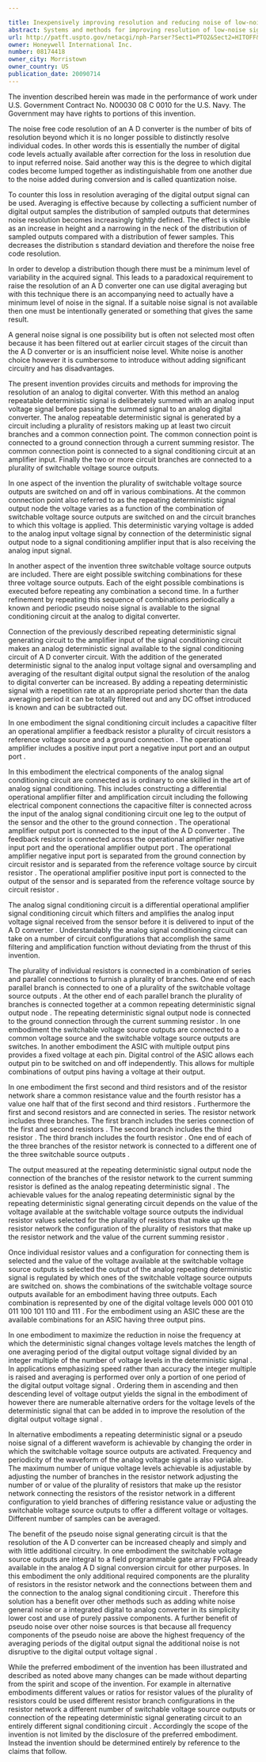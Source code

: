 ```yaml
---

title: Inexpensively improving resolution and reducing noise of low-noise signals
abstract: Systems and methods for improving resolution of low-noise signals in an analog-to-digital conversion circuit. A simple, low cost pseudo-noise generating circuit is disclosed that, when connected to the signal conditioning circuitry of A/D conversion circuit, adds pseudo-noise to an analog input voltage signal. Additional pseudo-noise is beneficial for improving the resolution of analog-to-digital conversion when oversampling and summing or averaging are used in post-conversion processing operations. The circuit is composed of a plurality of resistors configured in at least two parallel branches. An individually switchable voltage source output is connected to each branch. A resulting analog voltage can be measured at a common termination point for the branches, depending on the combination of switchable voltage source output turned on, and the branch to which the voltage output is applied. By varying the combination of switchable voltage source outputs turned on over time, a known analog pseudo-noise signal is developed.
url: http://patft.uspto.gov/netacgi/nph-Parser?Sect1=PTO2&Sect2=HITOFF&p=1&u=%2Fnetahtml%2FPTO%2Fsearch-adv.htm&r=1&f=G&l=50&d=PALL&S1=08174418&OS=08174418&RS=08174418
owner: Honeywell International Inc.
number: 08174418
owner_city: Morristown
owner_country: US
publication_date: 20090714
---
```

The invention described herein was made in the performance of work under U.S. Government Contract No. N00030 08 C 0010 for the U.S. Navy. The Government may have rights to portions of this invention.

The noise free code resolution of an A D converter is the number of bits of resolution beyond which it is no longer possible to distinctly resolve individual codes. In other words this is essentially the number of digital code levels actually available after correction for the loss in resolution due to input referred noise. Said another way this is the degree to which digital codes become lumped together as indistinguishable from one another due to the noise added during conversion and is called quantization noise.

To counter this loss in resolution averaging of the digital output signal can be used. Averaging is effective because by collecting a sufficient number of digital output samples the distribution of sampled outputs that determines noise resolution becomes increasingly tightly defined. The effect is visible as an increase in height and a narrowing in the neck of the distribution of sampled outputs compared with a distribution of fewer samples. This decreases the distribution s standard deviation and therefore the noise free code resolution.

In order to develop a distribution though there must be a minimum level of variability in the acquired signal. This leads to a paradoxical requirement to raise the resolution of an A D converter one can use digital averaging but with this technique there is an accompanying need to actually have a minimum level of noise in the signal. If a suitable noise signal is not available then one must be intentionally generated or something that gives the same result.

A general noise signal is one possibility but is often not selected most often because it has been filtered out at earlier circuit stages of the circuit than the A D converter or is an insufficient noise level. White noise is another choice however it is cumbersome to introduce without adding significant circuitry and has disadvantages.

The present invention provides circuits and methods for improving the resolution of an analog to digital converter. With this method an analog repeatable deterministic signal is deliberately summed with an analog input voltage signal before passing the summed signal to an analog digital converter. The analog repeatable deterministic signal is generated by a circuit including a plurality of resistors making up at least two circuit branches and a common connection point. The common connection point is connected to a ground connection through a current summing resistor. The common connection point is connected to a signal conditioning circuit at an amplifier input. Finally the two or more circuit branches are connected to a plurality of switchable voltage source outputs.

In one aspect of the invention the plurality of switchable voltage source outputs are switched on and off in various combinations. At the common connection point also referred to as the repeating deterministic signal output node the voltage varies as a function of the combination of switchable voltage source outputs are switched on and the circuit branches to which this voltage is applied. This deterministic varying voltage is added to the analog input voltage signal by connection of the deterministic signal output node to a signal conditioning amplifier input that is also receiving the analog input signal.

In another aspect of the invention three switchable voltage source outputs are included. There are eight possible switching combinations for these three voltage source outputs. Each of the eight possible combinations is executed before repeating any combination a second time. In a further refinement by repeating this sequence of combinations periodically a known and periodic pseudo noise signal is available to the signal conditioning circuit at the analog to digital converter.

Connection of the previously described repeating deterministic signal generating circuit to the amplifier input of the signal conditioning circuit makes an analog deterministic signal available to the signal conditioning circuit of A D converter circuit. With the addition of the generated deterministic signal to the analog input voltage signal and oversampling and averaging of the resultant digital output signal the resolution of the analog to digital converter can be increased. By adding a repeating deterministic signal with a repetition rate at an appropriate period shorter than the data averaging period it can be totally filtered out and any DC offset introduced is known and can be subtracted out.

In one embodiment the signal conditioning circuit includes a capacitive filter an operational amplifier a feedback resistor a plurality of circuit resistors a reference voltage source and a ground connection . The operational amplifier includes a positive input port a negative input port and an output port .

In this embodiment the electrical components of the analog signal conditioning circuit are connected as is ordinary to one skilled in the art of analog signal conditioning. This includes constructing a differential operational amplifier filter and amplification circuit including the following electrical component connections the capacitive filter is connected across the input of the analog signal conditioning circuit one leg to the output of the sensor and the other to the ground connection . The operational amplifier output port is connected to the input of the A D converter . The feedback resistor is connected across the operational amplifier negative input port and the operational amplifier output port . The operational amplifier negative input port is separated from the ground connection by circuit resistor and is separated from the reference voltage source by circuit resistor . The operational amplifier positive input port is connected to the output of the sensor and is separated from the reference voltage source by circuit resistor .

The analog signal conditioning circuit is a differential operational amplifier signal conditioning circuit which filters and amplifies the analog input voltage signal received from the sensor before it is delivered to input of the A D converter . Understandably the analog signal conditioning circuit can take on a number of circuit configurations that accomplish the same filtering and amplification function without deviating from the thrust of this invention.

The plurality of individual resistors is connected in a combination of series and parallel connections to furnish a plurality of branches. One end of each parallel branch is connected to one of a plurality of the switchable voltage source outputs . At the other end of each parallel branch the plurality of branches is connected together at a common repeating deterministic signal output node . The repeating deterministic signal output node is connected to the ground connection through the current summing resistor . In one embodiment the switchable voltage source outputs are connected to a common voltage source and the switchable voltage source outputs are switches. In another embodiment the ASIC with multiple output pins provides a fixed voltage at each pin. Digital control of the ASIC allows each output pin to be switched on and off independently. This allows for multiple combinations of output pins having a voltage at their output.

In one embodiment the first second and third resistors and of the resistor network share a common resistance value and the fourth resistor has a value one half that of the first second and third resistors . Furthermore the first and second resistors and are connected in series. The resistor network includes three branches. The first branch includes the series connection of the first and second resistors . The second branch includes the third resistor . The third branch includes the fourth resistor . One end of each of the three branches of the resistor network is connected to a different one of the three switchable source outputs .

The output measured at the repeating deterministic signal output node the connection of the branches of the resistor network to the current summing resistor is defined as the analog repeating deterministic signal . The achievable values for the analog repeating deterministic signal by the repeating deterministic signal generating circuit depends on the value of the voltage available at the switchable voltage source outputs the individual resistor values selected for the plurality of resistors that make up the resistor network the configuration of the plurality of resistors that make up the resistor network and the value of the current summing resistor .

Once individual resistor values and a configuration for connecting them is selected and the value of the voltage available at the switchable voltage source outputs is selected the output of the analog repeating deterministic signal is regulated by which ones of the switchable voltage source outputs are switched on. shows the combinations of the switchable voltage source outputs available for an embodiment having three outputs. Each combination is represented by one of the digital voltage levels 000 001 010 011 100 101 110 and 111 . For the embodiment using an ASIC these are the available combinations for an ASIC having three output pins.

In one embodiment to maximize the reduction in noise the frequency at which the deterministic signal changes voltage levels matches the length of one averaging period of the digital output voltage signal divided by an integer multiple of the number of voltage levels in the deterministic signal . In applications emphasizing speed rather than accuracy the integer multiple is raised and averaging is performed over only a portion of one period of the digital output voltage signal . Ordering them in ascending and then descending level of voltage output yields the signal in the embodiment of however there are numerable alternative orders for the voltage levels of the deterministic signal that can be added in to improve the resolution of the digital output voltage signal .

In alternative embodiments a repeating deterministic signal or a pseudo noise signal of a different waveform is achievable by changing the order in which the switchable voltage source outputs are activated. Frequency and periodicity of the waveform of the analog voltage signal is also variable. The maximum number of unique voltage levels achievable is adjustable by adjusting the number of branches in the resistor network adjusting the number of or value of the plurality of resistors that make up the resistor network connecting the resistors of the resistor network in a different configuration to yield branches of differing resistance value or adjusting the switchable voltage source outputs to offer a different voltage or voltages. Different number of samples can be averaged.

The benefit of the pseudo noise signal generating circuit is that the resolution of the A D converter can be increased cheaply and simply and with little additional circuitry. In one embodiment the switchable voltage source outputs are integral to a field programmable gate array FPGA already available in the analog A D signal conversion circuit for other purposes. In this embodiment the only additional required components are the plurality of resistors in the resistor network and the connections between them and the connection to the analog signal conditioning circuit . Therefore this solution has a benefit over other methods such as adding white noise general noise or a integrated digital to analog converter in its simplicity lower cost and use of purely passive components. A further benefit of pseudo noise over other noise sources is that because all frequency components of the pseudo noise are above the highest frequency of the averaging periods of the digital output signal the additional noise is not disruptive to the digital output voltage signal .

While the preferred embodiment of the invention has been illustrated and described as noted above many changes can be made without departing from the spirit and scope of the invention. For example in alternative embodiments different values or ratios for resistor values of the plurality of resistors could be used different resistor branch configurations in the resistor network a different number of switchable voltage source outputs or connection of the repeating deterministic signal generating circuit to an entirely different signal conditioning circuit . Accordingly the scope of the invention is not limited by the disclosure of the preferred embodiment. Instead the invention should be determined entirely by reference to the claims that follow.

